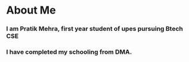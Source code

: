 # About Me
### I am Pratik Mehra, first year student of upes pursuing Btech CSE 
### I have completed my schooling from DMA. 
